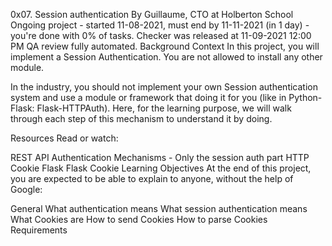 0x07. Session authentication
 By Guillaume, CTO at Holberton School
 Ongoing project - started 11-08-2021, must end by 11-11-2021 (in 1 day) - you're done with 0% of tasks.
 Checker was released at 11-09-2021 12:00 PM
 QA review fully automated.
Background Context
In this project, you will implement a Session Authentication. You are not allowed to install any other module.

In the industry, you should not implement your own Session authentication system and use a module or framework that doing it for you (like in Python-Flask: Flask-HTTPAuth). Here, for the learning purpose, we will walk through each step of this mechanism to understand it by doing.

Resources
Read or watch:

REST API Authentication Mechanisms - Only the session auth part
HTTP Cookie
Flask
Flask Cookie
Learning Objectives
At the end of this project, you are expected to be able to explain to anyone, without the help of Google:

General
What authentication means
What session authentication means
What Cookies are
How to send Cookies
How to parse Cookies
Requirements
